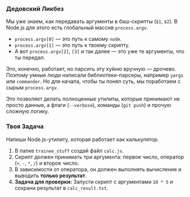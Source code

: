 ### Дедовский Ликбез

Мы уже знаем, как передавать аргументы в баш-скрипты (`$1`, `$2`). В Node.js для этого есть глобальный массив `process.argv`.

-   `process.argv[0]` — это путь к самому `node`.
-   `process.argv[1]` — это путь к твоему скрипту.
-   А вот `process.argv[2]`, `[3]` и так далее — это уже те аргументы, что ты передал.

Это, конечно, работает, но парсить эту хуйню вручную — дрочево. Поэтому умные люди написали библиотеки-парсеры, например `yargs` или `commander`. Но для начала, чтобы ты понял суть, мы поработаем с сырым `process.argv`.

Это позволяет делать полноценные утилиты, которые принимают не просто данные, а флаги (`--verbose`), команды (`git push`) и прочую сложную логику.

### Твоя Задача

Напиши Node.js-утилиту, которая работает как калькулятор.

1.  В папке `trainee_stuff` создай файл `calc.js`.
2.  Скрипт должен принимать три аргумента: первое число, оператор (`+`, `-`, `*`, `/`) и второе число.
3.  В зависимости от оператора, он должен выполнять вычисление и выводить **только результат**.
4.  **Задача для проверки:** Запусти скрипт с аргументами `10 * 5` и сохрани результат в `calc_result.txt`.
